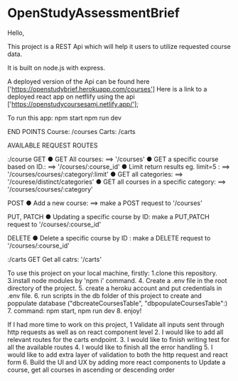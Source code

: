# OpenStudyAssessmentBrief

Hello,

This project is a REST Api which will help it users to utilize requested course data.

It is built on node.js with express.

A deployed version of the Api can be found here ['https://openstudybrief.herokuapp.com/courses']
Here is a link to a deployed react app on netflify using the api ['https://openstudycoursesamj.netlify.app/'];

To run this app:
npm start
npm run dev

END POINTS
Course: /courses
Carts: /carts


AVAILABLE REQUEST ROUTES

:/course
GET
● GET All courses: ==> '/courses'
● GET a specific course based on ID.: ==>  '/courses/:course_id'
● Limit return results eg. limit=5 : ==> '/courses/courses/:category/:limit'
● GET all categories: ==> '/courese/distinct/categories'
● GET all courses in a specific category: ==> '/courses/courses/:category'

POST
● Add a new course: ==> make a POST request to '/courses'

PUT, PATCH
● Updating a specific course by ID: make a PUT,PATCH request to '/courses/:course_id'

DELETE
● Delete a specific course by ID : make a DELETE request to '/courses/:course_id'

:/carts
GET
Get all catrs: '/carts'

To use this project on your local machine, firstly: 
1.clone this repository.
3.install node modules by 'npm i' command.
4. Create a .env file in the root directory of the project.
5. create a heroku account and put credentials in .env file.
6. run scripts in the db folder of this project to create and poppulate database ("dbcreateCoursesTable", "dbpopulateCoursesTable":)
7. command:  npm start, npm run dev
8. enjoy!



If I had more time to work on this project, 
1 Validate all inputs sent through http requests as well as on react component level
2. I would like to add all relevant routes for the carts endpoint.
3. I would like to finish writing test for all the available routes
4. I would like to finish all the error handling
5. I would like to add extra layer of validation to both the http request and react form 
6. Build the UI and UX by adding more react components to Update a course, get all courses in ascending or descending order
